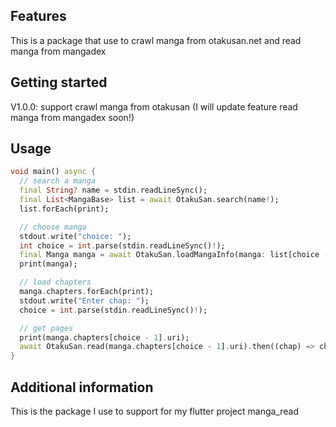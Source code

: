 <!-- 
This README describes the package. If you publish this package to pub.dev,
this README's contents appear on the landing page for your package.

For information about how to write a good package README, see the guide for
[writing package pages](https://dart.dev/guides/libraries/writing-package-pages). 

For general information about developing packages, see the Dart guide for
[creating packages](https://dart.dev/guides/libraries/create-library-packages)
and the Flutter guide for
[developing packages and plugins](https://flutter.dev/developing-packages). 
-->

## Features

This is a package that use to crawl manga from otakusan.net and read manga from mangadex

## Getting started

V1.0.0: support crawl manga from otakusan (I will update feature read manga from mangadex soon!)

## Usage

```dart
void main() async {
  // search a manga
  final String? name = stdin.readLineSync();
  final List<MangaBase> list = await OtakuSan.search(name!);
  list.forEach(print);

  // choose manga
  stdout.write("choice: ");
  int choice = int.parse(stdin.readLineSync()!);
  final Manga manga = await OtakuSan.loadMangaInfo(manga: list[choice - 1]);
  print(manga);

  // load chapters
  manga.chapters.forEach(print);
  stdout.write("Enter chap: ");
  choice = int.parse(stdin.readLineSync()!);

  // get pages
  print(manga.chapters[choice - 1].uri);
  await OtakuSan.read(manga.chapters[choice - 1].uri).then((chap) => chap.forEach(print));
}
```

## Additional information

This is the package I use to support for my flutter project manga_read